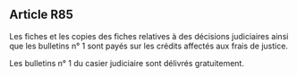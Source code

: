 Article R85
----
Les fiches et les copies des fiches relatives à des décisions judiciaires ainsi
que les bulletins n° 1 sont payés sur les crédits affectés aux frais de justice.

Les bulletins n° 1 du casier judiciaire sont délivrés gratuitement.
